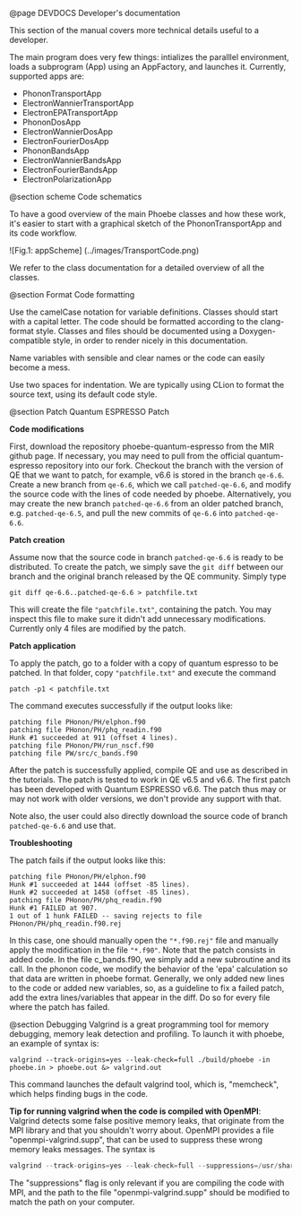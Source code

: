 @page DEVDOCS Developer's documentation

This section of the manual covers more technical details useful to a developer.

The main program does very few things: intializes the paralllel environment, loads a subprogram (App) using an AppFactory, and launches it. Currently, supported apps are:
* PhononTransportApp
* ElectronWannierTransportApp
* ElectronEPATransportApp
* PhononDosApp
* ElectronWannierDosApp
* ElectronFourierDosApp
* PhononBandsApp
* ElectronWannierBandsApp
* ElectronFourierBandsApp
* ElectronPolarizationApp

@section scheme Code schematics

To have a good overview of the main Phoebe classes and how these work, it's easier to start with a graphical sketch of the PhononTransportApp and its code workflow.

![Fig.1: appScheme] (../images/TransportCode.png)

We refer to the class documentation for a detailed overview of all the classes.





@section Format Code formatting

Use the camelCase notation for variable definitions.
Classes should start with a capital letter.
The code should be formatted according to the clang-format style.
Classes and files should be documented using a Doxygen-compatible style, in order to render nicely in this documentation.

Name variables with sensible and clear names or the code can easily become a mess.

Use two spaces for indentation.
We are typically using CLion to format the source text, using its default code style.





@section Patch Quantum ESPRESSO Patch

**Code modifications**

First, download the repository phoebe-quantum-espresso from the MIR github page.
If necessary, you may need to pull from the official quantum-espresso repository into our fork.
Checkout the branch with the version of QE that we want to patch, for example, v6.6 is stored in the branch `qe-6.6`.
Create a new branch from `qe-6.6`, which we call `patched-qe-6.6`, and modify the source code with the lines of code needed by phoebe.
Alternatively, you may create the new branch `patched-qe-6.6` from an older patched branch, e.g. `patched-qe-6.5`, and pull the new commits of `qe-6.6` into `patched-qe-6.6`.

**Patch creation**

Assume now that the source code in branch `patched-qe-6.6` is ready to be distributed.
To create the patch, we simply save the `git diff` between our branch and the original branch released by the QE community.
Simply type
~~~~~~~~~~~~~~~~~~~~~~~~~~~{.c}
git diff qe-6.6..patched-qe-6.6 > patchfile.txt
~~~~~~~~~~~~~~~~~~~~~~~~~~~
This will create the file `"patchfile.txt"`, containing the patch.
You may inspect this file to make sure it didn't add unnecessary modifications.
Currently only 4 files are modified by the patch.


**Patch application**

To apply the patch, go to a folder with a copy of quantum espresso to be patched. In that folder, copy `"patchfile.txt"` and execute the command

~~~~~~~~~~~~~~~~~~~~~~~~~~~{.c}
patch -p1 < patchfile.txt
~~~~~~~~~~~~~~~~~~~~~~~~~~~

The command executes successfully if the output looks like:

~~~~~~~~~~~~~~~~~~~~~~~~~~~{.c}
patching file PHonon/PH/elphon.f90
patching file PHonon/PH/phq_readin.f90
Hunk #1 succeeded at 911 (offset 4 lines).
patching file PHonon/PH/run_nscf.f90
patching file PW/src/c_bands.f90
~~~~~~~~~~~~~~~~~~~~~~~~~~~

After the patch is successfully applied, compile QE and use as described in the tutorials.
The patch is tested to work in QE v6.5 and v6.6.
The first patch has been developed with Quantum ESPRESSO v6.6.
The patch thus may or may not work with older versions, we don't provide any support with that.

Note also, the user could also directly download the source code of branch `patched-qe-6.6` and use that.



**Troubleshooting**

The patch fails if the output looks like this:

~~~~~~~~~~~~~~~~~~~~~~~~~~~{.c}
patching file PHonon/PH/elphon.f90
Hunk #1 succeeded at 1444 (offset -85 lines).
Hunk #2 succeeded at 1458 (offset -85 lines).
patching file PHonon/PH/phq_readin.f90
Hunk #1 FAILED at 907.
1 out of 1 hunk FAILED -- saving rejects to file PHonon/PH/phq_readin.f90.rej
~~~~~~~~~~~~~~~~~~~~~~~~~~~

In this case, one should manually open the `"*.f90.rej"` file and manually apply the modification in the file `"*.f90"`.
Note that the patch consists in added code. In the file c_bands.f90, we simply add a new subroutine and its call. In the phonon code, we modify the behavior of the 'epa' calculation so that data are written in phoebe format.
Generally, we only added new lines to the code or added new variables, so, as a guideline to fix a failed patch, add the extra lines/variables that appear in the diff. Do so for every file where the patch has failed.





@section Debugging
Valgrind is a great programming tool for memory debugging, memory leak detection and profiling.
To launch it with phoebe, an example of syntax is:
~~~~~~~~~~~~~~~~~~~~~~~~~~~{.c}
valgrind --track-origins=yes --leak-check=full ./build/phoebe -in phoebe.in > phoebe.out &> valgrind.out
~~~~~~~~~~~~~~~~~~~~~~~~~~~
This command launches the default valgrind tool, which is, "memcheck", which helps finding bugs in the code.

**Tip for running valgrind when the code is compiled with OpenMPI**:
Valgrind detects some false positive memory leaks, that originate from the MPI library and that you shouldn't worry about.
OpenMPI provides a file "openmpi-valgrind.supp", that can be used to suppress these wrong memory leaks messages.
The syntax is
~~~~~~~~~~~~~~~~~~~~~~~~~~~{.c }
valgrind --track-origins=yes --leak-check=full --suppressions=/usr/share/openmpi/openmpi-valgrind.supp ./build/phoebe -in phoebe.in > phoebe.out &> valgrind.out
~~~~~~~~~~~~~~~~~~~~~~~~~~~
The "suppressions" flag is only relevant if you are compiling the code with MPI, and the path to the file "openmpi-valgrind.supp" should be modified to match the path on your computer.
